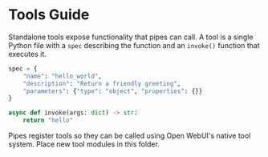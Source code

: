 # Tools Guide

Standalone tools expose functionality that pipes can call. A tool is a single
Python file with a `spec` describing the function and an `invoke()` function that
executes it.

```python
spec = {
    "name": "hello_world",
    "description": "Return a friendly greeting",
    "parameters": {"type": "object", "properties": {}}
}

async def invoke(args: dict) -> str:
    return "hello"
```

Pipes register tools so they can be called using Open WebUI's native tool system.
Place new tool modules in this folder.
